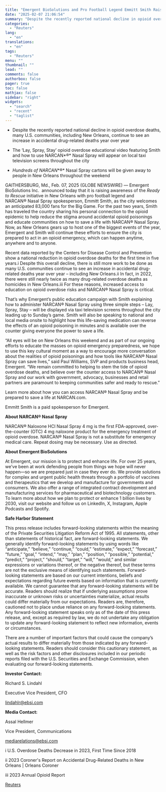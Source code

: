 ```yaml
---
title: "Emergent BioSolutions and Pro Football Legend Emmitt Smith Raise Awareness of Ready to Rescue Campaign Timed to the Big Game in New Orleans"
date: "2025-02-07 21:06:54"
summary: "Despite the recently reported national decline in opioid overdose deaths, many U.S. communities, including New Orleans, continue to see an increase in accidental drug-related deaths year over yearThe ‘Lay, Spray, Stay’ opioid overdose educational video featuring Smith and how to use NARCAN® Nasal Spray will appear on local taxi television..."
categories:
  - "Reuters"
lang:
  - "en"
translations:
  - "en"
tags:
  - "Reuters"
menu: ""
thumbnail: ""
lead: ""
comments: false
authorbox: false
pager: true
toc: false
mathjax: false
sidebar: "right"
widgets:
  - "search"
  - "recent"
  - "taglist"
---
```


* Despite the recently reported national decline in opioid overdose deaths, many U.S. communities, including New Orleans, continue to see an increase in accidental drug-related deaths year over year

* The ‘Lay, Spray, Stay’ opioid overdose educational video featuring Smith and how to use NARCAN*®* Nasal Spray will appear on local taxi television screens throughout the city

* *Hundreds of NARCAN**®* Nasal Spray cartons will be given away to people in New Orleans throughout the weekend

GAITHERSBURG, Md., Feb. 07, 2025 (GLOBE NEWSWIRE) — Emergent BioSolutions Inc.  announced today that it is raising awareness of the *Ready to Rescue* initiative in New Orleans with pro football legend and NARCAN® Nasal Spray spokesperson, Emmitt Smith, as the city welcomes an anticipated 83,000 fans for the Big Game. For the past two years, Smith has traveled the country sharing his personal connection to the opioid epidemic to help reduce the stigma around accidental opioid poisonings and educate communities on how to save a life with NARCAN® Nasal Spray. Now, as New Orleans gears up to host one of the biggest events of the year, Emergent and Smith will continue these efforts to ensure the city is prepared to act in an opioid emergency, which can happen anytime, anywhere and to anyone.

Recent data reported by the Centers for Disease Control and Prevention show a national reduction in opioid overdose deaths for the first time in five years.i Despite this overall decline, there is still more work to be done as many U.S. communities continue to see an increase in accidental drug-related deaths year over year – including New Orleans.ii In fact, in 2022, there were still nearly twice as many drug-related overdose deaths as homicides in New Orleans.iii For these reasons, increased access to education on opioid overdose risks and NARCAN® Nasal Spray is critical.

That’s why Emergent’s public education campaign with Smith explaining how to administer NARCAN® Nasal Spray using three simple steps – Lay, Spray, Stay – will be displayed via taxi television screens throughout the city leading up to Sunday’s game. Smith will also be speaking to national and local media onsite to highlight how this life-saving medication can reverse the effects of an opioid poisoning in minutes and is available over the counter giving everyone the power to save a life.

“All eyes will be on New Orleans this weekend and as part of our ongoing efforts to educate the masses on opioid emergency preparedness, we hope to use this key cultural moment as a way to encourage more conversation about the realities of opioid poisonings and how tools like NARCAN® Nasal Spray can save lives,” said Paul Williams, SVP and products business head, Emergent. “We remain committed to helping to stem the tide of opioid overdose deaths, and believe over the counter access to NARCAN® Nasal Spray and our work with government, advocacy, businesses and retail partners are paramount to keeping communities safer and ready to rescue.”

Learn more about how you can access NARCAN® Nasal Spray and be prepared to save a life at NARCAN.com.

Emmitt Smith is a paid spokesperson for Emergent.

**About NARCAN® Nasal Spray**

NARCAN® Naloxone HCl Nasal Spray 4 mg is the first FDA-approved, over-the-counter (OTC) 4 mg naloxone product for the emergency treatment of opioid overdose. NARCAN® Nasal Spray is not a substitute for emergency medical care. Repeat dosing may be necessary. Use as directed.

**About Emergent BioSolutions**

At Emergent, our mission is to protect and enhance life. For over 25 years, we’ve been at work defending people from things we hope will never happen—so we are prepared just in case they ever do. We provide solutions for complex and urgent public health threats through a portfolio of vaccines and therapeutics that we develop and manufacture for governments and consumers. We also offer a range of integrated contract development and manufacturing services for pharmaceutical and biotechnology customers. To learn more about how we plan to protect or enhance 1 billion lives by 2030, visit our website and follow us on LinkedIn, X, Instagram, Apple Podcasts and Spotify.

**Safe Harbor Statement**

This press release includes forward-looking statements within the meaning of the Private Securities Litigation Reform Act of 1995. All statements, other than statements of historical fact, are forward-looking statements. We generally identify forward-looking statements by using words like “anticipate,” “believe,” “continue,” “could,” “estimate,” “expect,” “forecast,” “future,” “goal,” “intend,” “may,” “plan,” “position,” “possible,” “potential,” “predict,” “project,” “should,” “target,” “will,” “would,” and similar expressions or variations thereof, or the negative thereof, but these terms are not the exclusive means of identifying such statements. Forward-looking statements are based on our current intentions, beliefs and expectations regarding future events based on information that is currently available. We cannot guarantee that any forward-looking statements will be accurate. Readers should realize that if underlying assumptions prove inaccurate or unknown risks or uncertainties materialize, actual results could differ materially from our expectations. Readers are, therefore, cautioned not to place undue reliance on any forward-looking statements. Any forward-looking statement speaks only as of the date of this press release, and, except as required by law, we do not undertake any obligation to update any forward-looking statement to reflect new information, events or circumstances.

There are a number of important factors that could cause the company’s actual results to differ materially from those indicated by any forward-looking statements. Readers should consider this cautionary statement, as well as the risk factors and other disclosures included in our periodic reports filed with the U.S. Securities and Exchange Commission, when evaluating our forward-looking statements.

**Investor Contact:**

Richard S. Lindahl

Executive Vice President, CFO

lindahlr@ebsi.com

**Media Contact:**

Assal Hellmer

Vice President, Communications

mediarelations@ebsi.com

i U.S. Overdose Deaths Decrease in 2023, First Time Since 2018

ii 2023 Coroner's Report on Accidental Drug-Related Deaths in New Orleans | Orleans Coroner

iii 2023 Annual Opioid Report

[Reuters](https://www.tradingview.com/news/reuters.com,2025-02-07:newsml_GNX6kKSTR:0-emergent-biosolutions-and-pro-football-legend-emmitt-smith-raise-awareness-of-ready-to-rescue-campaign-timed-to-the-big-game-in-new-orleans/)
